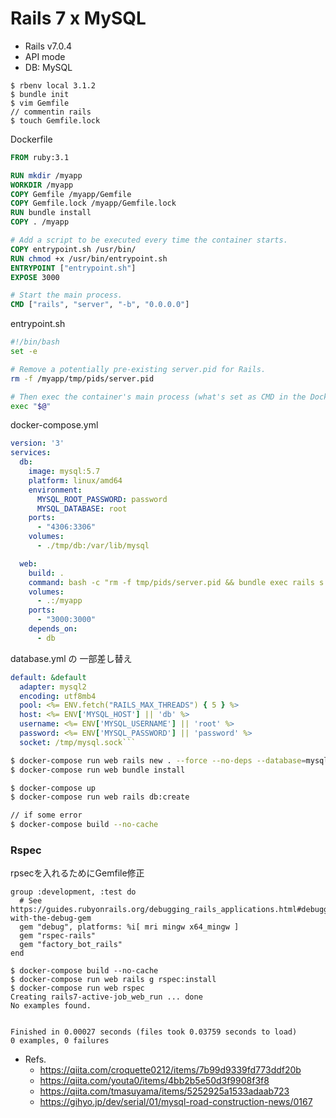 # Rails 7 x MySQL

- Rails v7.0.4
- API mode
- DB: MySQL



```
$ rbenv local 3.1.2
$ bundle init
$ vim Gemfile
// commentin rails
$ touch Gemfile.lock
```

Dockerfile
```Dockerfile
FROM ruby:3.1

RUN mkdir /myapp
WORKDIR /myapp
COPY Gemfile /myapp/Gemfile
COPY Gemfile.lock /myapp/Gemfile.lock
RUN bundle install
COPY . /myapp

# Add a script to be executed every time the container starts.
COPY entrypoint.sh /usr/bin/
RUN chmod +x /usr/bin/entrypoint.sh
ENTRYPOINT ["entrypoint.sh"]
EXPOSE 3000

# Start the main process.
CMD ["rails", "server", "-b", "0.0.0.0"]
```

entrypoint.sh
```entrypoint.sh
#!/bin/bash
set -e

# Remove a potentially pre-existing server.pid for Rails.
rm -f /myapp/tmp/pids/server.pid

# Then exec the container's main process (what's set as CMD in the Dockerfile).
exec "$@"
```

docker-compose.yml
```docker-compose.yml
version: '3'
services:
  db:
    image: mysql:5.7
    platform: linux/amd64
    environment:
      MYSQL_ROOT_PASSWORD: password
      MYSQL_DATABASE: root
    ports:
      - "4306:3306"
    volumes:
      - ./tmp/db:/var/lib/mysql

  web:
    build: .
    command: bash -c "rm -f tmp/pids/server.pid && bundle exec rails s -p 3000 -b '0.0.0.0'"
    volumes:
      - .:/myapp
    ports:
      - "3000:3000"
    depends_on:
      - db
```

database.yml の 一部差し替え
```config/database.yml
default: &default
  adapter: mysql2
  encoding: utf8mb4
  pool: <%= ENV.fetch("RAILS_MAX_THREADS") { 5 } %>
  host: <%= ENV['MYSQL_HOST'] || 'db' %>
  username: <%= ENV['MYSQL_USERNAME'] || 'root' %>
  password: <%= ENV['MYSQL_PASSWORD'] || 'password' %>
  socket: /tmp/mysql.sock```
```

```sh
$ docker-compose run web rails new . --force --no-deps --database=mysql --api
$ docker-compose run web bundle install

$ docker-compose up
$ docker-compose run web rails db:create

// if some error
$ docker-compose build --no-cache

```

### Rspec


rpsecを入れるためにGemfile修正
```Gemfile
group :development, :test do
  # See https://guides.rubyonrails.org/debugging_rails_applications.html#debugging-with-the-debug-gem
  gem "debug", platforms: %i[ mri mingw x64_mingw ]
  gem "rspec-rails" 
  gem "factory_bot_rails" 
end
```

```
$ docker-compose build --no-cache
$ docker-compose run web rails g rspec:install
$ docker-compose run web rspec         
Creating rails7-active-job_web_run ... done
No examples found.


Finished in 0.00027 seconds (files took 0.03759 seconds to load)
0 examples, 0 failures
```


- Refs.
  - https://qiita.com/croquette0212/items/7b99d9339fd773ddf20b
  - https://qiita.com/youta0/items/4bb2b5e50d3f9908f3f8
  - https://qiita.com/tmasuyama/items/5252925a1533adaab723
  - https://gihyo.jp/dev/serial/01/mysql-road-construction-news/0167

